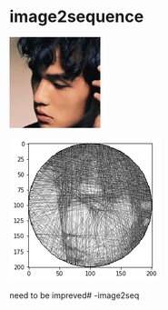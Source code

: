 # image2sequence
![alt text](201031032.jpg "Title")

![alt text](1219481679.jpg "Title")

need to be impreved# -image2seq
